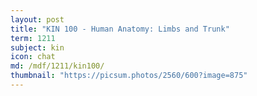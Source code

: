 ```yaml
---
layout: post
title: "KIN 100 - Human Anatomy: Limbs and Trunk"
term: 1211
subject: kin
icon: chat
md: /mdf/1211/kin100/
thumbnail: "https://picsum.photos/2560/600?image=875"
---
```

